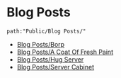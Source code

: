 # Blog Posts
```query
path:"Public/Blog Posts/"
```
- [Blog Posts/Borp](Blog%20Posts/Borp.md) 
- [Blog Posts/A Coat Of Fresh Paint](Blog%20Posts/A%20Coat%20Of%20Fresh%20Paint.md)
- [Blog Posts/Hug Server](Blog%20Posts/Hug%20Server.md)
- [Blog Posts/Server Cabinet](Blog%20Posts/Server%20Cabinet.md)
